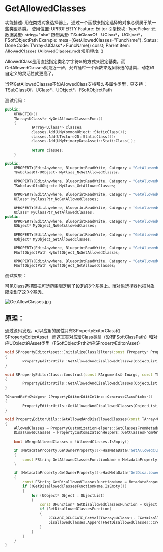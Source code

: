 # GetAllowedClasses

功能描述: 用在类或对象选择器上，通过一个函数来指定选择的对象必须属于某一些类型基类。
使用位置: UPROPERTY
Feature: Editor
引擎模块: TypePicker
元数据类型: string="abc"
限制类型: TSubClassOf，UClass*，UObject*，FSoftObjectPath
Example: meta=(GetAllowedClasses="FuncName").
Status: Done
Code: TArray<UClass*> FuncName() const;
Parent item: AllowedClasses (AllowedClasses.md)
常用程度: 2

AllowedClass是用直接指定类名字字符串的方式来限定基类。而GetAllowedClasses就更近一步，允许通过一个函数来返回筛选的基类。动态和自定义的灵活性就更高了。

当然GetAllowedClasses不如AllowedClass支持那么多属性类型，只支持：TSubClassOf，UClass*，UObject*，FSoftObjectPath

测试代码：

```cpp
public:
	UFUNCTION()
	TArray<UClass*> MyGetAllowedClassesFunc()
	{
			TArray<UClass*> classes;
			classes.Add(UMyCommonObject::StaticClass());
			classes.Add(UTexture2D::StaticClass());
			classes.Add(UMyPrimaryDataAsset::StaticClass());
			
			return classes;
	}

public:
	UPROPERTY(EditAnywhere, BlueprintReadWrite, Category = "GetAllowedClassesTest|TSubclassOf")
	TSubclassOf<UObject> MyClass_NoGetAllowedClasses;

	UPROPERTY(EditAnywhere, BlueprintReadWrite, Category = "GetAllowedClassesTest|TSubclassOf", meta = (GetAllowedClasses = "MyGetAllowedClassesFunc"))
	TSubclassOf<UObject> MyClass_GetAllowedClasses;

	UPROPERTY(EditAnywhere, BlueprintReadWrite, Category = "GetAllowedClassesTest|UClass*")
	UClass* MyClassPtr_NoGetAllowedClasses;

	UPROPERTY(EditAnywhere, BlueprintReadWrite, Category = "GetAllowedClassesTest|UClass*", meta = (GetAllowedClasses = "MyGetAllowedClassesFunc"))
	UClass* MyClassPtr_GetAllowedClasses;
public:
	UPROPERTY(EditAnywhere, BlueprintReadWrite, Category = "GetAllowedClassesTest|FSoftObjectPath")
	UObject* MyObject_NoGetAllowedClasses;

	UPROPERTY(EditAnywhere, BlueprintReadWrite, Category = "GetAllowedClassesTest|FSoftObjectPath", meta = (GetAllowedClasses = "MyGetAllowedClassesFunc"))
	UObject* MyObject_GetAllowedClasses;

	UPROPERTY(EditAnywhere, BlueprintReadWrite, Category = "GetAllowedClassesTest|FSoftObjectPath")
	FSoftObjectPath MySoftObject_NoGetAllowedClasses;

	UPROPERTY(EditAnywhere, BlueprintReadWrite, Category = "GetAllowedClassesTest|FSoftObjectPath", meta = (GetAllowedClasses = "MyGetAllowedClassesFunc"))
	FSoftObjectPath MySoftObject_GetAllowedClasses;
```

测试效果：

可见Class选择器把可选范围限定到了设定的3个基类上。而对象选择器也把对象限定到了这3个基类。

![GetAllowClasses.jpg](GetAllowedClasses/GetAllowClasses.jpg)

## 原理：

通过源码发现，可以应用的属性只有SPropertyEditorClass和SPropertyEditorAsset，而这其实对应着Class类型（没有FSoftClassPath）和对应UObject的Asset类型（FSoftObjectPath对应SPropertyEditorAsset）

```cpp
void SPropertyEditorAsset::InitializeClassFilters(const FProperty* Property)
{
		PropertyEditorUtils::GetAllowedAndDisallowedClasses(ObjectList, *MetadataProperty, AllowedClassFilters, DisallowedClassFilters, bExactClass, ObjectClass);
}

void SPropertyEditorClass::Construct(const FArguments& InArgs, const TSharedPtr< FPropertyEditor >& InPropertyEditor)
{
		PropertyEditorUtils::GetAllowedAndDisallowedClasses(ObjectList, *Property, AllowedClassFilters, DisallowedClassFilters, false);
}

TSharedRef<SWidget> SPropertyEditorEditInline::GenerateClassPicker()
{
		PropertyEditorUtils::GetAllowedAndDisallowedClasses(ObjectList, *Property, AllowedClassFilters, DisallowedClassFilters, false);
}

void PropertyEditorUtils::GetAllowedAndDisallowedClasses(const TArray<UObject*>& ObjectList, const FProperty& MetadataProperty, TArray<const UClass*>& AllowedClasses, TArray<const UClass*>& DisallowedClasses, bool bExactClass, const UClass* ObjectClass)
{
	AllowedClasses = PropertyCustomizationHelpers::GetClassesFromMetadataString(MetadataProperty.GetOwnerProperty()->GetMetaData("AllowedClasses"));
	DisallowedClasses = PropertyCustomizationHelpers::GetClassesFromMetadataString(MetadataProperty.GetOwnerProperty()->GetMetaData("DisallowedClasses"));
	
	bool bMergeAllowedClasses = !AllowedClasses.IsEmpty();

	if (MetadataProperty.GetOwnerProperty()->HasMetaData("GetAllowedClasses"))
	{
		const FString GetAllowedClassesFunctionName = MetadataProperty.GetOwnerProperty()->GetMetaData("GetAllowedClasses");
	}

	if (MetadataProperty.GetOwnerProperty()->HasMetaData("GetDisallowedClasses"))
	{
		const FString GetDisallowedClassesFunctionName = MetadataProperty.GetOwnerProperty()->GetMetaData("GetDisallowedClasses");
		if (!GetDisallowedClassesFunctionName.IsEmpty())
		{
			for (UObject* Object : ObjectList)
			{
				const UFunction* GetDisallowedClassesFunction = Object ? Object->FindFunction(*GetDisallowedClassesFunctionName) : nullptr;
				if (GetDisallowedClassesFunction)
				{
					DECLARE_DELEGATE_RetVal(TArray<UClass*>, FGetDisallowedClasses);
					DisallowedClasses.Append(FGetDisallowedClasses::CreateUFunction(Object, GetDisallowedClassesFunction->GetFName()).Execute());
				}
			}
		}
	}
}
```